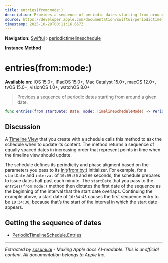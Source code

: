 ```yaml
---
title: entries(from:mode:)
description: Provides a sequence of periodic dates starting from around a given date.
source: https://developer.apple.com/documentation/swiftui/periodictimelineschedule/entries(from:mode:)
timestamp: 2025-10-29T00:11:16.657Z
---
```


**Navigation:** [Swiftui](/documentation/swiftui) › [periodictimelineschedule](/documentation/swiftui/periodictimelineschedule)

**Instance Method**

# entries(from:mode:)

**Available on:** iOS 15.0+, iPadOS 15.0+, Mac Catalyst 15.0+, macOS 12.0+, tvOS 15.0+, visionOS 1.0+, watchOS 8.0+

> Provides a sequence of periodic dates starting from around a given date.

```swift
func entries(from startDate: Date, mode: TimelineScheduleMode) -> PeriodicTimelineSchedule.Entries
```

## Discussion

A [Timeline View](/documentation/swiftui/timelineview) that you create with a schedule calls this method to ask the schedule when to update its content. The method returns a sequence of equally spaced dates in increasing order that represent points in time when the timeline view should update.

The schedule defines its periodicity and phase aligment based on the parameters you pass to its [init(from:by:)](/documentation/swiftui/periodictimelineschedule/init(from:by:)) initializer. For example, for a `startDate` and `interval` of `10:09:30` and `60` seconds, the schedule prepares to issue dates half past each minute. The `startDate` that you pass to the `entries(from:mode:)` method then dictates the first date of the sequence as the beginning of the interval that the start date overlaps. Continuing the example above, a start date of `10:34:45` causes the first sequence entry to be `10:34:30`, because that’s the start of the interval in which the start date appears.

## Getting the sequence of dates

- [PeriodicTimelineSchedule.Entries](/documentation/swiftui/periodictimelineschedule/entries)

---

*Extracted by [sosumi.ai](https://sosumi.ai) - Making Apple docs AI-readable.*
*This is unofficial content. All documentation belongs to Apple Inc.*
